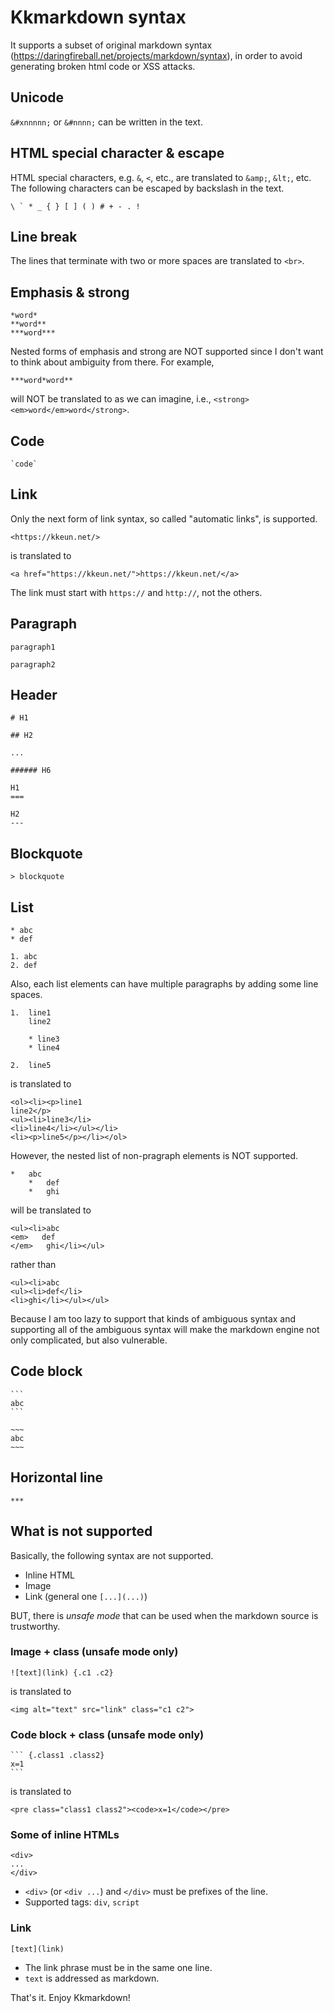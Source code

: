 Kkmarkdown syntax
=====

It supports a subset of original markdown syntax
(<https://daringfireball.net/projects/markdown/syntax>), in order to
avoid generating broken html code or XSS attacks.

## Unicode

`&#xnnnnn;` or `&#nnnn;` can be written in the text.

## HTML special character & escape

HTML special characters, e.g. `&`, `<`, etc., are translated to
`&amp;`, `&lt;`, etc.  The following characters can be escaped by
backslash in the text.

```
\ ` * _ { } [ ] ( ) # + - . !
```

## Line break

The lines that terminate with two or more spaces are translated to
`<br>`.

## Emphasis & strong

```
*word*
**word**
***word***
```

Nested forms of emphasis and strong are NOT supported since I don't
want to think about ambiguity from there.  For example,

```
***word*word**
```

will NOT be translated to as we can imagine, i.e.,
`<strong><em>word</em>word</strong>`.

## Code

```
`code`
```

## Link

Only the next form of link syntax, so called "automatic links", is supported.

```
<https://kkeun.net/>
```

is translated to

```
<a href="https://kkeun.net/">https://kkeun.net/</a>
```

The link must start with `https://` and `http://`, not the others.

## Paragraph

```
paragraph1

paragraph2
```

## Header

```
# H1

## H2

...

###### H6

H1
===

H2
---
```

## Blockquote

```
> blockquote
```

## List

```
* abc
* def

1. abc
2. def
```

Also, each list elements can have multiple paragraphs by adding some line spaces.

```
1.  line1
    line2

    * line3
    * line4

2.  line5
```

is translated to

```
<ol><li><p>line1
line2</p>
<ul><li>line3</li>
<li>line4</li></ul></li>
<li><p>line5</p></li></ol>
```

However, the nested list of non-pragraph elements is NOT supported.

```
*   abc
    *   def
    *   ghi
```

will be translated to

```
<ul><li>abc
<em>   def
</em>   ghi</li></ul>
```

rather than

```
<ul><li>abc
<ul><li>def</li>
<li>ghi</li></ul></ul>
```

Because I am too lazy to support that kinds of ambiguous syntax and
supporting all of the ambiguous syntax will make the markdown engine
not only complicated, but also vulnerable.

## Code block

`````
```
abc
```

~~~
abc
~~~
`````

## Horizontal line

```
***
```

## What is not supported

Basically, the following syntax are not supported.

* Inline HTML
* Image
* Link (general one `[...](...)`)

BUT, there is *unsafe mode* that can be used when the markdown
source is trustworthy.

### Image + class (unsafe mode only)

```
![text](link) {.c1 .c2}
```

is translated to

```
<img alt="text" src="link" class="c1 c2">
```

### Code block + class (unsafe mode only)

~~~
``` {.class1 .class2}
x=1
```
~~~

is translated to

```
<pre class="class1 class2"><code>x=1</code></pre>
```

### Some of inline HTMLs

```
<div>
...
</div>
```

* `<div>` (or `<div ...`) and `</div>` must be prefixes of the line.
* Supported tags: `div`, `script`

### Link

```
[text](link)
```

* The link phrase must be in the same one line.
* `text` is addressed as markdown.

That's it.  Enjoy Kkmarkdown!
